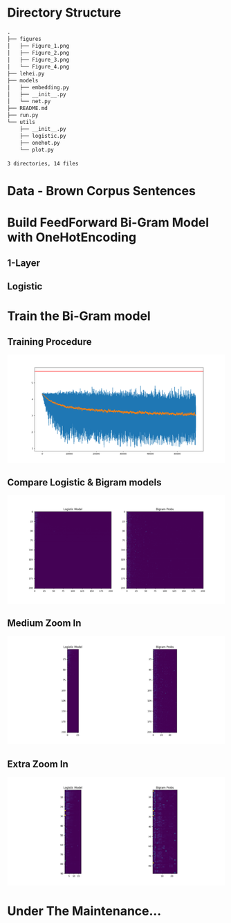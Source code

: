 # Directory Structure
```text
.
├── figures
│   ├── Figure_1.png
│   ├── Figure_2.png
│   ├── Figure_3.png
│   └── Figure_4.png
├── lehei.py
├── models
│   ├── embedding.py
│   ├── __init__.py
│   └── net.py
├── README.md
├── run.py
└── utils
    ├── __init__.py
    ├── logistic.py
    ├── onehot.py
    └── plot.py

3 directories, 14 files
```


# Data - Brown Corpus Sentences

# Build FeedForward Bi-Gram Model with OneHotEncoding

## 1-Layer
## Logistic

# Train the Bi-Gram model


## Training Procedure
![](figures/Figure_1.png)

## Compare Logistic & Bigram models
![](figures/Figure_2.png)
## Medium Zoom In
![](figures/Figure_3.png)
## Extra Zoom In
![](figures/Figure_4.png)

# Under The Maintenance...